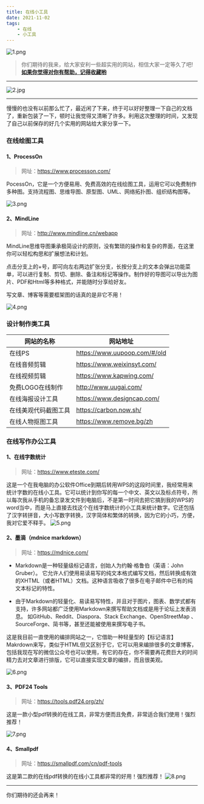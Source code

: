 ```yaml
---
title: 在线小工具
date: 2021-11-02
tags: 
	- 在线
	- 小工具
---
```

![1.png](https://i.loli.net/2021/11/04/MwN6AiR1fsDztYK.png)


>你们期待的我来，给大家安利一些超实用的网站，相信大家一定等久了吧!
>**[如果你觉得对你有帮助，记得收藏哟](#jump_10)**


<!-- more -->

****

![2.jpg](https://i.loli.net/2021/11/04/xRYyGf7UgZv1hQA.jpg)

****

慢慢的也没有以前那么忙了，最近闲了下来，终于可以好好整理一下自己的文档了，重新包装了一下，顿时让我觉得又清晰了许多。利用这次整理的时间，又发现了自己以前保存的好几个实用的网站给大家分享一下。


### 在线绘图工具

#### 1、ProcessOn 

>网址：<https://www.processon.com/>

PocessOn，它是一个方便易用、免费高效的在线绘图工具，运用它可以免费制作多种图。支持流程图、思维导图、原型图、UML、网络拓扑图、组织结构图等。

![3.png](https://i.loli.net/2021/11/04/k21MOYoQshBiESu.png)



#### 2、MindLine

>网址：<http://www.mindline.cn/webapp>

MindLine思维导图秉承极简设计的原则，没有繁琐的操作和复杂的界面，在这里你可以轻松构思和扩展想法和计划。

点击分支上的+号，即可向左右两边扩张分支，长按分支上的文本会弹出功能菜单，可以进行复制、剪切、删除、备注和标记等操作。制作好的导图可以导出为图片、PDF和Html等多种格式，并能随时分享给好友。

写文章、博客等需要框架图的话真的是非它不用！

![4.png](https://i.loli.net/2021/11/04/KG1BU7iDuLCe6dQ.png)

### 设计制作类工具


| 网站的名称           | 网站地址                       |
| -------------------- | ------------------------------ |
| 在线PS               | <https://www.uupoop.com/#/old> |
| 在线音频剪辑         | <https://www.weixinsyt.com/>   |
| 在线视频剪辑         | <https://www.kapwing.com/>     |
| 免费LOGO在线制作     | <http://www.uugai.com/>        |
| 在线海报设计工具     | <https://www.designcap.com/>   |
| 在线美观代码截图工具 | <https://carbon.now.sh/>       |
| 在线人物抠图工具     | <https://www.remove.bg/zh>     |


### 在线写作办公工具

#### 1、在线字数统计

>网址：<https://www.eteste.com/>

这是一个在我电脑的办公软件Office到期后转用WPS的这段时间里，我经常用来统计字数的在线小工具。它可以统计到你写的每一个中文、英文以及标点符号，所以每次我从手机的备忘录发文件到电脑后，不是第一时间去把它搞到我的WPS的word当中，而是马上直接去找这个在线字数统计的小工具来统计数字。它还包括了汉字转拼音，大小写数字转换，汉字简体和繁体的转换，因为它的小巧，方便，我对它爱不释手。
![5.png](https://i.loli.net/2021/11/04/9t2jA6UDxcoHJBY.png)

#### 2、墨滴（mdnice markdown）

>网址：<https://mdnice.com/>

* Markdown是一种轻量级标记语言，创始人为约翰·格鲁伯（英语：John Gruber）。 它允许人们使用易读易写的纯文本格式编写文档，然后转换成有效的XHTML（或者HTML）文档。这种语言吸收了很多在电子邮件中已有的纯文本标记的特性。

* 由于Markdown的轻量化、易读易写特性，并且对于图片，图表、数学式都有支持，许多网站都广泛使用Markdown来撰写帮助文档或是用于论坛上发表消息。 如GitHub、Reddit、Diaspora、Stack Exchange、OpenStreetMap 、SourceForge、简书等，甚至还能被使用来撰写电子书。

这是我目前一直使用的编排网站之一，它借助一种轻量型的【标记语言】Makrdown来写，类似于HTML但又区别于它，它可以用来编排很多的文章博客，包括我现在写的微信公众号也可以使用，有它的存在，你不需要再花费巨大的时间精力去对文章进行排版，它可以直接实现文章的编排，而且很美观。

![6.png](https://i.loli.net/2021/11/04/XFt4aPCx6TKfgZy.png)

#### 3、PDF24 Tools

>网址：<https://tools.pdf24.org/zh/>

这是一款小型pdf转换的在线工具，非常方便而且免费，非常适合我们使用！强烈推荐！

![7.png](https://i.loli.net/2021/11/04/xGfce5sXbrva1zO.png)

#### 4、Smallpdf

>网址：<https://smallpdf.com/cn/pdf-tools>

这是第二款的在线pdf转换的在线小工具都非常的好用！强烈推荐！
![8.png](https://i.loli.net/2021/11/04/fjTi34ZaDXxweP6.png)

***

你们期待的还会再来！

